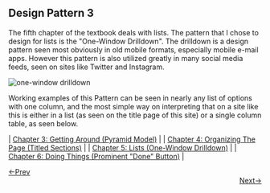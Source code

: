 ## Design Pattern 3

The fifth chapter of the textbook deals with lists. The pattern that I chose to design for lists is the "One-Window Drilldown". The drilldown is a design pattern seen most obviously in old mobile formats, especially mobile e-mail apps. However this pattern is also utilized greatly in many social media feeds, seen on sites like Twitter and Instagram.


![one-window drilldown](https://g-birmin.github.io/photos/drilldown.jpg)

Working examples of this Pattern can be seen in nearly any list of options with one column, and the most simple way on interpreting that on a site like this is either in a list (as seen on the title page of this site) or a single column table, as seen below.

| [Chapter 3: Getting Around (Pyramid Model)](https://g-birmin.github.io/dp_1) |
| [Chapter 4: Organizing The Page (Titled Sections)](https://g-birmin.github.io/dp_2) |
| [Chapter 5: Lists (One-Window Drilldown)](https://g-birmin.github.io/dp_3) |
| [Chapter 6: Doing Things (Prominent "Done" Button)](https://g-birmin.github.io/dp_4) |


<div style="text-align: left"> <a href="/dp_2"> <-Prev </a> </div> <div style="text-align: right"> <a href="/dp_4"> Next-> </a> </div>
